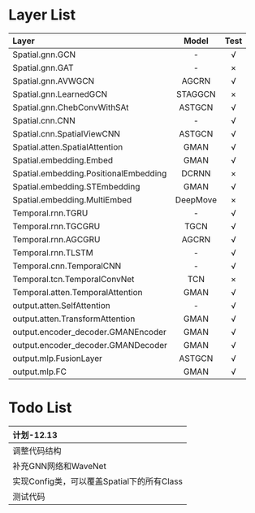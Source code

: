 # Layer List
| Layer | Model |  Test |
| :- | :-: |  :-:|
|Spatial.gnn.GCN|-| √ | 
|Spatial.gnn.GAT|-|  × |
|Spatial.gnn.AVWGCN|AGCRN|√|
|Spatial.gnn.LearnedGCN|STAGGCN|×|
|Spatial.gnn.ChebConvWithSAt|ASTGCN|√|
|Spatial.cnn.CNN|-|  √ | 
|Spatial.cnn.SpatialViewCNN|ASTGCN| √ | 
|Spatial.atten.SpatialAttention|GMAN|  √ | 
|Spatial.embedding.Embed|GMAN| √ | 
|Spatial.embedding.PositionalEmbedding|DCRNN| × | 
|Spatial.embedding.STEmbedding |GMAN| √  |
|Spatial.embedding.MultiEmbed|DeepMove|  × |
|Temporal.rnn.TGRU|-| √  |
|Temporal.rnn.TGCGRU|TGCN|  √  |
|Temporal.rnn.AGCGRU|AGCRN|  √  |
|Temporal.rnn.TLSTM|-|  √  |
|Temporal.cnn.TemporalCNN|-|  √  |
|Temporal.tcn.TemporalConvNet|TCN|  ×  |
|Temporal.atten.TemporalAttention|GMAN|  √  |
|output.atten.SelfAttention|-|  √  |
|output.atten.TransformAttention|GMAN|  √  |
|output.encoder_decoder.GMANEncoder|GMAN| √  |
|output.encoder_decoder.GMANDecoder|GMAN| √  |
|output.mlp.FusionLayer|ASTGCN| √  |
|output.mlp.FC|GMAN| √  |
# Todo List
| 计划-12.13 | 
|  :-| 
|调整代码结构|
|补充GNN网络和WaveNet|
|实现Config类，可以覆盖Spatial下的所有Class| 
|测试代码| 

